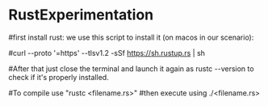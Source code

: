 # RustExperimentation
#first install rust: we use this script to install it (on macos in our scenario):

#curl --proto '=https' --tlsv1.2 -sSf https://sh.rustup.rs | sh

#After that just close the terminal and launch it again as rustc --version to check if it's properly installed. 

#To compile use "rustc <filename.rs>"
#then execute using ./<filename.rs>

